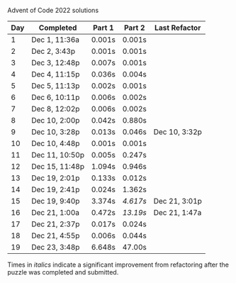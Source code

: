 Advent of Code 2022 solutions

| Day  | Completed      | Part 1 | Part 2 | Last Refactor |
|------|----------------|--------|--------|------|
| 1    | Dec 1, 11:36a  | 0.001s | 0.001s |      |
| 2    | Dec 2, 3:43p   | 0.001s | 0.001s |      |
| 3    | Dec 3, 12:48p  | 0.007s | 0.001s |      |
| 4    | Dec 4, 11:15p  | 0.036s | 0.004s |      |
| 5    | Dec 5, 11:13p  | 0.002s | 0.001s |      |
| 6    | Dec 6, 10:11p  | 0.006s | 0.002s |      |
| 7    | Dec 8, 12:02p  | 0.006s | 0.002s |      | 
| 8    | Dec 10, 2:00p  | 0.042s | 0.880s |      |
| 9    | Dec 10, 3:28p  | 0.013s | 0.046s | Dec 10, 3:32p | 
| 10   | Dec 10, 4:48p  | 0.001s | 0.001s |      |
| 11   | Dec 11, 10:50p | 0.005s | 0.247s |      |
| 12   | Dec 15, 11:48p | 1.094s | 0.946s |      |
| 13   | Dec 19, 2:01p  | 0.133s | 0.012s |      |
| 14   | Dec 19, 2:41p  | 0.024s | 1.362s |      |
| 15   | Dec 19, 9:40p  | 3.374s | *4.617s* | Dec 21, 3:01p |
| 16   | Dec 21, 1:00a  | 0.472s | *13.19s* | Dec 21, 1:47a |
| 17   | Dec 21, 2:37p  | 0.017s | 0.024s |      |
| 18   | Dec 21, 4:55p  | 0.006s | 0.044s |      |
| 19   | Dec 23, 3:48p  | 6.648s | 47.00s |      |

Times in *italics* indicate a significant improvement from refactoring after the puzzle was completed and submitted.
